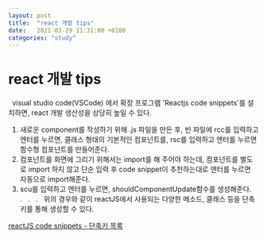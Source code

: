 ```yaml
---
layout: post
title:  "react 개발 tips"
date:   2021-03-29 11:31:00 +0100
categories: "study"
---
```


# react 개발 tips
&nbsp;
visual studio code(VSCode) 에서 확장 프로그램 'Reactjs code snippets'를 설치하면, react 개발 생산성을 상당히 높일 수 있다.

1. 새로운 component를 작성하기 위해 .js 파일을 만든 후, 빈 파일에 rcc를 입력하고 엔터를 누르면, 클래스 형태의
   기본적인 컴포넌트를, rsc를 입력하고 엔터를 누르면 함수형 컴포넌트를 만들어준다.
2. 컴포넌트를 화면에 그리기 위해서는 import를 해 주어야 하는데, 컴포넌트를 별도로 import 하지 않고 단순 입력 후
   code snippet이 추천하는대로 엔터를 누르면 자동으로 import해준다.
3. scu를 입력하고 엔터를 누르면, shouldComponentUpdate함수를 생성해준다.
&nbsp;
.
&nbsp;
.
&nbsp;
.
&nbsp;
위의 경우와 같이 reactJS에서 사용되는 다양한 메소드, 클래스 등을 단축키를 통해 생성할 수 있다.

[reactJS code snippets - 단축키 목록](https://marketplace.visualstudio.com/items?itemName=xabikos.ReactSnippets)



